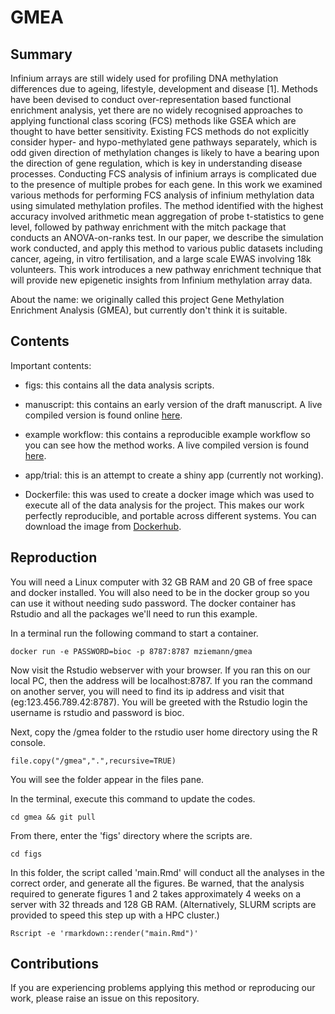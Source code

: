 # GMEA

## Summary

Infinium arrays are still widely used for profiling DNA methylation differences due to ageing, lifestyle,
development and disease [1].
Methods have been devised to conduct over-representation based functional enrichment analysis, yet
there are no widely recognised approaches to applying functional class scoring (FCS) methods like GSEA
which are thought to have better sensitivity.
Existing FCS methods do not explicitly consider hyper- and hypo-methylated gene pathways separately, which
is odd given direction of methylation changes is likely to have a bearing upon the direction of gene
regulation, which is key in understanding disease processes.
Conducting FCS analysis of infinium arrays is complicated due to the presence of multiple probes for each
gene.
In this work we examined various methods for performing FCS analysis of infinium methylation data using
simulated methylation profiles.
The method identified with the highest accuracy involved arithmetic mean aggregation of probe t-statistics
to gene level, followed by pathway enrichment with the mitch package that conducts an ANOVA-on-ranks test.
In our paper, we describe the simulation work conducted, and apply this method to various public datasets
including cancer, ageing, in vitro fertilisation, and a large scale EWAS involving 18k volunteers.
This work introduces a new pathway enrichment technique that will provide new epigenetic insights from
Infinium methylation array data.

About the name: we originally called this project Gene Methylation Enrichment Analysis (GMEA), but
currently don't think it is suitable.

## Contents

Important contents:

* figs: this contains all the data analysis scripts.

* manuscript: this contains an early version of the draft manuscript.
A live compiled version is found online [here](https://ziemann-lab.net/public/gmea/manuscript.html).

* example workflow: this contains a reproducible example workflow so you can see how the method works.
A live compiled version is found [here](https://ziemann-lab.net/public/gmea/example_workflow.html).

* app/trial: this is an attempt to create a shiny app (currently not working).

* Dockerfile: this was used to create a docker image which was used to execute all of the data analysis for the project.
This makes our work perfectly reproducible, and portable across different systems.
You can download the image from [Dockerhub](https://hub.docker.com/repository/docker/mziemann/gmea/general).

## Reproduction

You will need a Linux computer with 32 GB RAM and 20 GB of free space and docker installed.
You will also need to be in the docker group so you can use it without needing sudo password.
The docker container has Rstudio and all the packages we'll need to run this example.

In a terminal run the following command to start a container.

```
docker run -e PASSWORD=bioc -p 8787:8787 mziemann/gmea
```

Now visit the Rstudio webserver with your browser.
If you ran this on our local PC, then the address will be localhost:8787.
If you ran the command on another server, you will need to find its ip address and visit that (eg:123.456.789.42:8787).
You will be greeted with the Rstudio login the username is rstudio and password is bioc.

Next, copy the /gmea folder to the rstudio user home directory using the R console.

```
file.copy("/gmea",".",recursive=TRUE)
```

You will see the folder appear in the files pane.

In the terminal, execute this command to update the codes.

```
cd gmea && git pull
```

From there, enter the 'figs' directory where the scripts are.

```
cd figs
```

In this folder, the script called 'main.Rmd' will conduct all the analyses in the correct order,
and generate all the figures.
Be warned, that the analysis required to generate figures 1 and 2 takes approximately 4 weeks on a
server with 32 threads and 128 GB RAM.
(Alternatively, SLURM scripts are provided to speed this step up with a HPC cluster.)

```
Rscript -e 'rmarkdown::render("main.Rmd")'
```

## Contributions

If you are experiencing problems applying this method or reproducing our work, please raise an issue on this repository.
